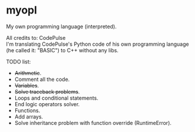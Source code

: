 # myopl
My own programming language (interpreted).

All credits to: CodePulse<br>
I'm translating CodePulse's Python code of his own programming language (he called it: "BASIC") to C++ without any libs.<br>

TODO list:
- <strike>Arithmetic</strike>.
- Comment all the code.
- <strike>Variables</strike>.
- <strike>Solve traceback problems</strike>.
- Loops and conditional statements.
- End logic operators solver.
- Functions.
- Add arrays.
- Solve inheritance problem with function override (RuntimeError).